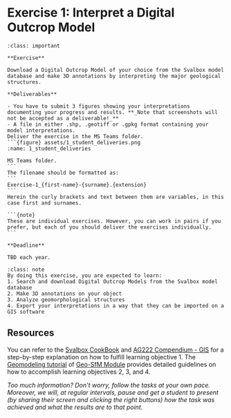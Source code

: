 # Exercise 1: Interpret a Digital Outcrop Model

````{admonition} Task 1
:class: important

**Exercise**

Download a Digital Outcrop Model of your choice from the Svalbox model database and make 3D annotations by interpreting the major geological structures.

**Deliverables**

- You have to submit 3 figures showing your interpretations documenting your progress and results. **_Note that screenshots will not be accepted as a deliverable!_**
- A file in either .shp, .geotiff or .gpkg format containing your model interpretations.
Deliver the exercise in the MS Teams folder.
```{figure} assets/1_student_deliveries.png
:name: 1_student_deliveries

MS Teams folder.
```
The filename should be formatted as:
```
Exercise-1_{first-name}-{surname}.{extension}
```
Herein the curly brackets and text between them are variables, in this case first and surnames.

```{note}
These are individual exercises. However, you can work in pairs if you prefer, but each of you should deliver the exercises individually.
```

**Deadline**

TBD each year.
````

```{admonition} Main learning objectives
:class: note
By doing this exercise, you are expected to learn:
1. Search and download Digital Outcrop Models from the Svalbox model database
2. Make 3D annotations on your object
3. Analyze geomorphological structures
4. Export your interpretations in a way that they can be imported on a GIS software
```

## Resources
You can refer to the [Svalbox CookBook](https://svalbox.github.io/Svalbox-cookbook/notes/interactive-portal.html) and [AG222 Compendium - GIS](https://unisvalbard.github.io/AG222/content/lessons/gis/gis.html#importing-a-digital-terrain-model) for a step-by-step explanation on how to fulfill learning objective 1. The [Geomodeling tutorial](https://unisvalbard.github.io/Geo-SfM/content/lessons/l5/geomodel_tutorial.html) of [Geo-SfM Module](https://unisvalbard.github.io/Geo-SfM/landing-page.html#) provides detailed guidelines on how to accomplish learning objectives 2, 3, and 4.

_Too much information? Don't worry, follow the tasks at your own pace. Moreover, we will, at regular intervals, pause and get a student to present (by sharing their screen and clicking the right buttons) how the task was achieved and what the results are to that point._